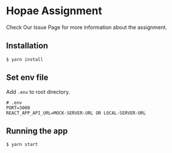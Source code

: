 # Hopae Assignment

Check Our Issue Page for more information about the assignment.

## Installation

```
$ yarn install
```

## Set env file
Add `.env` to root directory.
```
# .env
PORT=3000
REACT_APP_API_URL=MOCK-SERVER-URL OR LOCAL-SERVER-URL
```

## Running the app

```
$ yarn start
```

